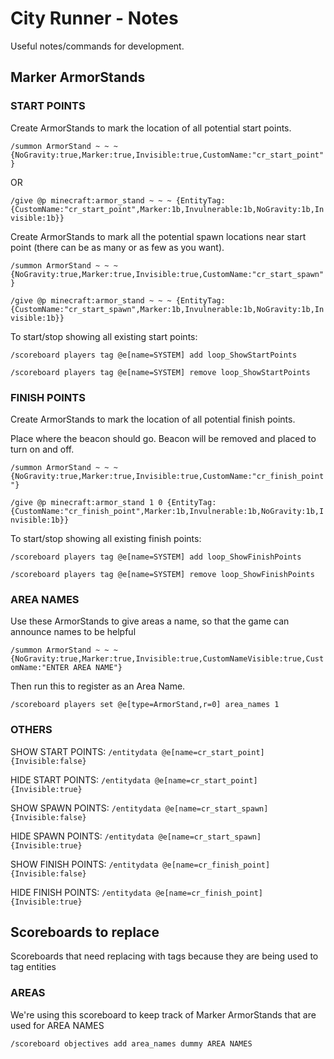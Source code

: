 City Runner - Notes
===================

Useful notes/commands for development.

Marker ArmorStands
------------------

### START POINTS
Create ArmorStands to mark the location of all potential start points.

`/summon ArmorStand ~ ~ ~ {NoGravity:true,Marker:true,Invisible:true,CustomName:"cr_start_point"}`

OR 

`/give @p minecraft:armor_stand ~ ~ ~ {EntityTag:{CustomName:"cr_start_point",Marker:1b,Invulnerable:1b,NoGravity:1b,Invisible:1b}}`

Create ArmorStands to mark all the potential spawn locations near start point (there can be as many or as few as you want).

`/summon ArmorStand ~ ~ ~ {NoGravity:true,Marker:true,Invisible:true,CustomName:"cr_start_spawn"}`

`/give @p minecraft:armor_stand ~ ~ ~ {EntityTag:{CustomName:"cr_start_spawn",Marker:1b,Invulnerable:1b,NoGravity:1b,Invisible:1b}}`

To start/stop showing all existing start points:

`/scoreboard players tag @e[name=SYSTEM] add loop_ShowStartPoints`

`/scoreboard players tag @e[name=SYSTEM] remove loop_ShowStartPoints`

### FINISH POINTS

Create ArmorStands to mark the location of all potential finish points.

Place where the beacon should go. Beacon will be removed and placed to turn on and off.

`/summon ArmorStand ~ ~ ~ {NoGravity:true,Marker:true,Invisible:true,CustomName:"cr_finish_point"}`

`/give @p minecraft:armor_stand 1 0 {EntityTag:{CustomName:"cr_finish_point",Marker:1b,Invulnerable:1b,NoGravity:1b,Invisible:1b}}`

To start/stop showing all existing finish points:

`/scoreboard players tag @e[name=SYSTEM] add loop_ShowFinishPoints`

`/scoreboard players tag @e[name=SYSTEM] remove loop_ShowFinishPoints`

### AREA NAMES
Use these ArmorStands to give areas a name, so that the game can announce names to be helpful

`
/summon ArmorStand ~ ~ ~ {NoGravity:true,Marker:true,Invisible:true,CustomNameVisible:true,CustomName:"ENTER AREA NAME"}
`

Then run this to register as an Area Name.

`/scoreboard players set @e[type=ArmorStand,r=0] area_names 1`

### OTHERS

SHOW START POINTS: `/entitydata @e[name=cr_start_point] {Invisible:false}`

HIDE START POINTS: `/entitydata @e[name=cr_start_point] {Invisible:true}`

SHOW SPAWN POINTS: `/entitydata @e[name=cr_start_spawn] {Invisible:false}`

HIDE SPAWN POINTS: `/entitydata @e[name=cr_start_spawn] {Invisible:true}`

SHOW FINISH POINTS: `/entitydata @e[name=cr_finish_point] {Invisible:false}`

HIDE FINISH POINTS: `/entitydata @e[name=cr_finish_point] {Invisible:true}`

Scoreboards to replace
----------------------

Scoreboards that need replacing with tags because they are being used to tag entities

### AREAS

We're using this scoreboard to keep track of Marker ArmorStands that are used for AREA NAMES

`/scoreboard objectives add area_names dummy AREA NAMES`




